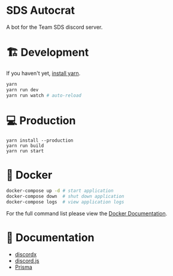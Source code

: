 # SDS Autocrat

A bot for the Team SDS discord server.

# 🏗 Development

If you haven't yet, [install yarn](https://yarnpkg.com/getting-started/install).
```bash
yarn
yarn run dev
yarn run watch # auto-reload
```
# 💻 Production

```
yarn install --production
yarn run build
yarn run start
```

# 🐋 Docker

```bash
docker-compose up -d # start application
docker-compose down  # shut down application
docker-compose logs  # view application logs
```
For the full command list please view the [Docker Documentation](https://docs.docker.com/engine/reference/commandline/cli/).

# 📖 Documentation

-   [discordx](https://discordx.js.org)
-   [discord.js](https://discord.js.org/#/docs)
-   [Prisma](https://www.prisma.io/docs)